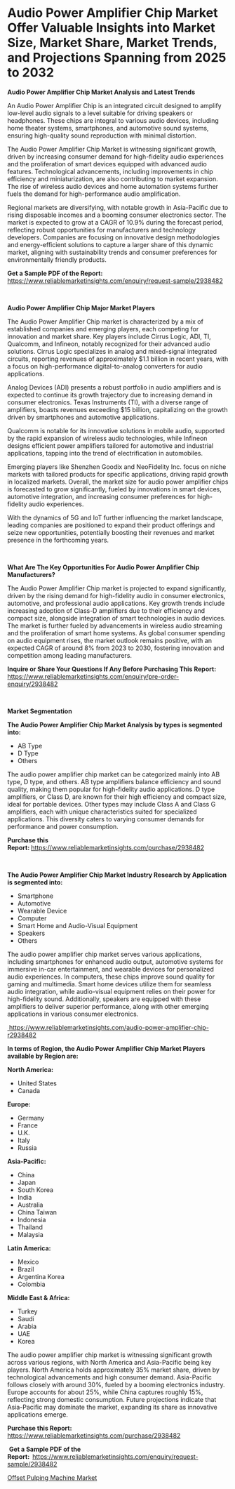 <p><h1>Audio Power Amplifier Chip Market Offer Valuable Insights into Market Size, Market Share, Market Trends, and Projections Spanning from 2025 to 2032</h1></p><p><strong>Audio Power Amplifier Chip Market Analysis and Latest Trends</strong></p>
<p><p>An Audio Power Amplifier Chip is an integrated circuit designed to amplify low-level audio signals to a level suitable for driving speakers or headphones. These chips are integral to various audio devices, including home theater systems, smartphones, and automotive sound systems, ensuring high-quality sound reproduction with minimal distortion.</p><p>The Audio Power Amplifier Chip Market is witnessing significant growth, driven by increasing consumer demand for high-fidelity audio experiences and the proliferation of smart devices equipped with advanced audio features. Technological advancements, including improvements in chip efficiency and miniaturization, are also contributing to market expansion. The rise of wireless audio devices and home automation systems further fuels the demand for high-performance audio amplification.</p><p>Regional markets are diversifying, with notable growth in Asia-Pacific due to rising disposable incomes and a booming consumer electronics sector. The market is expected to grow at a CAGR of 10.9% during the forecast period, reflecting robust opportunities for manufacturers and technology developers. Companies are focusing on innovative design methodologies and energy-efficient solutions to capture a larger share of this dynamic market, aligning with sustainability trends and consumer preferences for environmentally friendly products.</p></p>
<p><strong>Get a Sample PDF of the Report:&nbsp;</strong> <a href="https://www.reliablemarketinsights.com/enquiry/request-sample/2938482?utm_campaign=3461&utm_medium=2&utm_source=Github&utm_content=ia&utm_term=15032025&utm_id=audio-power-amplifier-chip">https://www.reliablemarketinsights.com/enquiry/request-sample/2938482</a></p>
<p>&nbsp;</p>
<p><strong>Audio Power Amplifier Chip Major Market Players</strong></p>
<p><p>The Audio Power Amplifier Chip market is characterized by a mix of established companies and emerging players, each competing for innovation and market share. Key players include Cirrus Logic, ADI, TI, Qualcomm, and Infineon, notably recognized for their advanced audio solutions. Cirrus Logic specializes in analog and mixed-signal integrated circuits, reporting revenues of approximately $1.1 billion in recent years, with a focus on high-performance digital-to-analog converters for audio applications.</p><p>Analog Devices (ADI) presents a robust portfolio in audio amplifiers and is expected to continue its growth trajectory due to increasing demand in consumer electronics. Texas Instruments (TI), with a diverse range of amplifiers, boasts revenues exceeding $15 billion, capitalizing on the growth driven by smartphones and automotive applications.</p><p>Qualcomm is notable for its innovative solutions in mobile audio, supported by the rapid expansion of wireless audio technologies, while Infineon designs efficient power amplifiers tailored for automotive and industrial applications, tapping into the trend of electrification in automobiles. </p><p>Emerging players like Shenzhen Goodix and NeoFidelity Inc. focus on niche markets with tailored products for specific applications, driving rapid growth in localized markets. Overall, the market size for audio power amplifier chips is forecasted to grow significantly, fueled by innovations in smart devices, automotive integration, and increasing consumer preferences for high-fidelity audio experiences.</p><p>With the dynamics of 5G and IoT further influencing the market landscape, leading companies are positioned to expand their product offerings and seize new opportunities, potentially boosting their revenues and market presence in the forthcoming years.</p></p>
<p>&nbsp;</p>
<p><strong>What Are The Key Opportunities For Audio Power Amplifier Chip Manufacturers?</strong></p>
<p><p>The Audio Power Amplifier Chip market is projected to expand significantly, driven by the rising demand for high-fidelity audio in consumer electronics, automotive, and professional audio applications. Key growth trends include increasing adoption of Class-D amplifiers due to their efficiency and compact size, alongside integration of smart technologies in audio devices. The market is further fueled by advancements in wireless audio streaming and the proliferation of smart home systems. As global consumer spending on audio equipment rises, the market outlook remains positive, with an expected CAGR of around 8% from 2023 to 2030, fostering innovation and competition among leading manufacturers.</p></p>
<p><strong>Inquire or Share Your Questions If Any Before Purchasing This Report:</strong> <a href="https://www.reliablemarketinsights.com/enquiry/pre-order-enquiry/2938482?utm_campaign=3461&utm_medium=2&utm_source=Github&utm_content=ia&utm_term=15032025&utm_id=audio-power-amplifier-chip">https://www.reliablemarketinsights.com/enquiry/pre-order-enquiry/2938482</a></p>
<p>&nbsp;</p>
<p><strong>Market Segmentation</strong></p>
<p><strong>The Audio Power Amplifier Chip Market Analysis by types is segmented into:</strong></p>
<p><ul><li>AB Type</li><li>D Type</li><li>Others</li></ul></p>
<p><p>The audio power amplifier chip market can be categorized mainly into AB type, D type, and others. AB type amplifiers balance efficiency and sound quality, making them popular for high-fidelity audio applications. D type amplifiers, or Class D, are known for their high efficiency and compact size, ideal for portable devices. Other types may include Class A and Class G amplifiers, each with unique characteristics suited for specialized applications. This diversity caters to varying consumer demands for performance and power consumption.</p></p>
<p><strong>Purchase this Report:&nbsp;</strong><a href="https://www.reliablemarketinsights.com/purchase/2938482?utm_campaign=3461&utm_medium=2&utm_source=Github&utm_content=ia&utm_term=15032025&utm_id=audio-power-amplifier-chip">https://www.reliablemarketinsights.com/purchase/2938482</a></p>
<p>&nbsp;</p>
<p><strong>The Audio Power Amplifier Chip Market Industry Research by Application is segmented into:</strong></p>
<p><ul><li>Smartphone</li><li>Automotive</li><li>Wearable Device</li><li>Computer</li><li>Smart Home and Audio-Visual Equipment</li><li>Speakers</li><li>Others</li></ul></p>
<p><p>The audio power amplifier chip market serves various applications, including smartphones for enhanced audio output, automotive systems for immersive in-car entertainment, and wearable devices for personalized audio experiences. In computers, these chips improve sound quality for gaming and multimedia. Smart home devices utilize them for seamless audio integration, while audio-visual equipment relies on their power for high-fidelity sound. Additionally, speakers are equipped with these amplifiers to deliver superior performance, along with other emerging applications in various consumer electronics.</p></p>
<p><a href="https://www.reliablemarketinsights.com/audio-power-amplifier-chip-r2938482?utm_campaign=3461&utm_medium=2&utm_source=Github&utm_content=ia&utm_term=15032025&utm_id=audio-power-amplifier-chip">&nbsp;https://www.reliablemarketinsights.com/audio-power-amplifier-chip-r2938482</a></p>
<p><strong>In terms of Region, the Audio Power Amplifier Chip Market Players available by Region are:</strong></p>
<p>
    <p> <strong> North America: </strong>
        <ul>
            <li>United States</li>
            <li>Canada</li>
        </ul>
        </p> 
    <p> <strong> Europe: </strong>
        <ul>
            <li>Germany</li>
            <li>France</li>
            <li>U.K.</li>
            <li>Italy</li>
            <li>Russia</li>
        </ul>
        </p> 
    <p> <strong> Asia-Pacific: </strong>
        <ul>
            <li>China</li>
            <li>Japan</li>
            <li>South Korea</li>
            <li>India</li>
            <li>Australia</li>
            <li>China Taiwan</li>
            <li>Indonesia</li>
            <li>Thailand</li>
            <li>Malaysia</li>
        </ul>
        </p> 
    <p> <strong> Latin America: </strong>
        <ul>
            <li>Mexico</li>
            <li>Brazil</li>
            <li>Argentina Korea</li>
            <li>Colombia</li>
        </ul>
        </p> 
    <p> <strong> Middle East & Africa: </strong>
        <ul>
            <li>Turkey</li>
            <li>Saudi</li>
            <li>Arabia</li>
            <li>UAE</li>
            <li>Korea</li>
        </ul>
    </p>
    </p>
<p><p>The audio power amplifier chip market is witnessing significant growth across various regions, with North America and Asia-Pacific being key players. North America holds approximately 35% market share, driven by technological advancements and high consumer demand. Asia-Pacific follows closely with around 30%, fueled by a booming electronics industry. Europe accounts for about 25%, while China captures roughly 15%, reflecting strong domestic consumption. Future projections indicate that Asia-Pacific may dominate the market, expanding its share as innovative applications emerge.</p></p>
<p><strong>Purchase this Report: </strong><a href="https://www.reliablemarketinsights.com/purchase/2938482?utm_campaign=3461&utm_medium=2&utm_source=Github&utm_content=ia&utm_term=15032025&utm_id=audio-power-amplifier-chip">https://www.reliablemarketinsights.com/purchase/2938482</a></p>
<p>&nbsp;<strong>Get a Sample PDF of the Report:&nbsp;&nbsp;</strong><a href="https://www.reliablemarketinsights.com/enquiry/request-sample/2938482?utm_campaign=3461&utm_medium=2&utm_source=Github&utm_content=ia&utm_term=15032025&utm_id=audio-power-amplifier-chip">https://www.reliablemarketinsights.com/enquiry/request-sample/2938482</a></p>
<p><strong></strong></p>
<p><p><a href="https://github.com/shafriusizi/Market-Research-Report-List-1/blob/main/offset-pulping-machine-market.md?utm_campaign=3461&utm_medium=2&utm_source=Github&utm_content=ia&utm_term=15032025&utm_id=audio-power-amplifier-chip">Offset Pulping Machine Market</a></p></p>